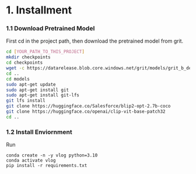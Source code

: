 # 1. Installment

### 1.1 Download Pretrained Model
First cd in the project path, then download the pretrained model from grit.

```bash
cd [YOUR_PATH_TO_THIS_PROJECT]
mkdir checkpoints
cd checkpoints
wget -c https://datarelease.blob.core.windows.net/grit/models/grit_b_densecap_objectdet.pth
cd ..
cd models
sudo apt-get update
sudo apt-get install git
sudo apt-get install git-lfs
git lfs install
git clone https://huggingface.co/Salesforce/blip2-opt-2.7b-coco
git clone https://huggingface.co/openai/clip-vit-base-patch32
cd ..
```

### 1.2 Install Enviornment

Run

```
conda create -n -y vlog python=3.10
conda activate vlog
pip install -r requirements.txt
```
